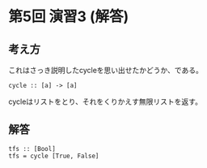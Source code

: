 第5回 演習3 (解答)
==================

考え方
------

これはさっき説明したcycleを思い出せたかどうか、である。

    cycle :: [a] -> [a]

cycleはリストをとり、それをくりかえす無限リストを返す。

解答
----

    tfs :: [Bool]
    tfs = cycle [True, False]
